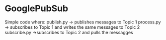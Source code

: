 # GooglePubSub

Simple code where:
publish.py -> publishes messages to Topic 1
process.py -> subscribes to Topic 1 and writes the same messages to Topic 2
subscribe.py ->subscribes to Topic 2 and pulls the messagges
